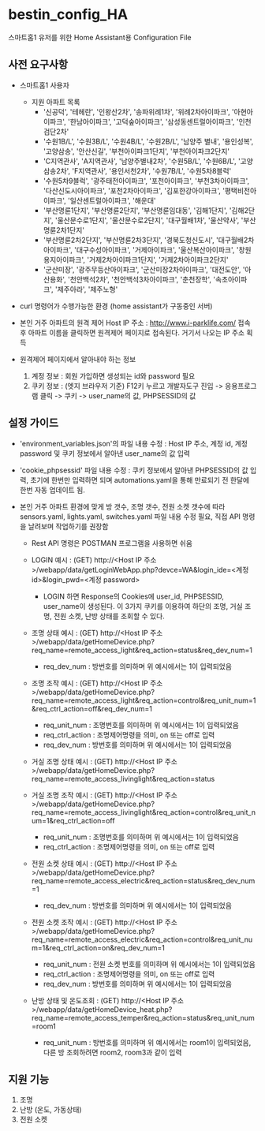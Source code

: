 # bestin_config_HA

스마트홈1 유저를 위한 Home Assistant용 Configuration File

## 사전 요구사항

- 스마트홈1 사용자

  - 지원 아파트 목록
    - '신공덕', '테헤란', '인왕산2차', '송파위례1차', '위례2차아이파크', '아현아이파크', '한남아이파크', '고덕숲아이파크', '삼성동센트럴아이파크', '인천검단2차'
    - '수원1B/L', '수원3B/L', '수원4B/L', '수원2B/L', '남양주 별내', '용인성복', '고양삼송', '안산신길', '부천아이파크1단지', '부천아이파크2단지'
    - 'C지역관사', 'A지역관사', '남양주별내2차', '수원5B/L', '수원6B/L', '고양삼송2차', 'F지역관사', '용인서천2차', '수원7B/L', '수원5차8블럭'
    - '수원5차9블럭', '광주태전아이파크', '포천아이파크', '부천3차아이파크', '다산신도시아이파크', '포천2차아이파크', '김포한강아이파크', '평택비전아이파크', '일산센트럴아이파크', '해운대'
    - '부산명륜1단지', '부산명륜2단지', '부산명륜임대동', '김해1단지', '김해2단지', '울산문수로1단지', '울산문수로2단지', '대구월배1차', '울산약사', '부산명륜2차1단지'
    - '부산명륜2차2단지', '부산명륜2차3단지', '경북도청신도시', '대구월배2차아이파크', '대구수성아이파크', '거제아이파크', '울산복산아이파크', '창원용지아이파크', '거제2차아이파크1단지', '거제2차아이파크2단지'
    - '군산미장', '광주무등산아이파크', '군산미장2차아이파크', '대전도안', '아산용화', '천안백석2차', '천안백석3차아이파크', '춘천장학', '속초아이파크', '제주아라', '제주노형'

- curl 명령어가 수행가능한 환경 (home assistant가 구동중인 서버)

- 본인 거주 아파트의 원격 제어 Host IP 주소 : http://www.i-parklife.com/ 접속 후 아파트 이름을 클릭하면 원격제어 페이지로 접속된다. 거기서 나오는 IP 주소 획득

- 원격제어 페이지에서 알아내야 하는 정보
  1. 계정 정보 : 회원 가입하면 생성되는 id와 password 필요
  2. 쿠키 정보 : (엣지 브라우저 기준) F12키 누르고 개발자도구 진입 -> 응용프로그램 클릭 -> 쿠키 -> user_name의 값, PHPSESSID의 값

## 설정 가이드

- 'environment_variables.json'의 파일 내용 수정 : Host IP 주소, 계정 id, 계정 password 및 쿠키 정보에서 알아낸 user_name의 값 입력

- 'cookie_phpsessid' 파일 내용 수정 : 쿠키 정보에서 알아낸 PHPSESSID의 값 입력, 초기에 한번만 입력하면 되며 automations.yaml을 통해 만료되기 전 한달에 한번 자동 업데이트 됨.

- 본인 거주 아파트 환경에 맞게 방 갯수, 조명 갯수, 전원 소켓 갯수에 따라 sensors.yaml, lights.yaml, switches.yaml 파일 내용 수정 필요, 직접 API 명령을 날려보며 작업하기를 권장함

  - Rest API 명령은 POSTMAN 프로그램을 사용하면 쉬움
  
  - LOGIN 예시 : (GET) http://<Host IP 주소>/webapp/data/getLoginWebApp.php?devce=WA&login_ide=<계정 id>&login_pwd=<계정 password>
  
    - LOGIN 하면 Response의 Cookies에 user_id, PHPSESSID, user_name이 생성된다. 이 3가지 쿠키를 이용하여 하단의 조명, 거실 조명, 전원 소켓, 난방 상태를 조회할 수 있다.
    
  - 조명 상태 예시 : (GET) http://<Host IP 주소>/webapp/data/getHomeDevice.php?req_name=remote_access_light&req_action=status&req_dev_num=1
  
    - req_dev_num : 방번호를 의미하며 위 예시에서는 1이 입력되었음
    
  - 조명 조작 예시 : (GET) http://<Host IP 주소>/webapp/data/getHomeDevice.php?req_name=remote_access_light&req_action=control&req_unit_num=1&req_ctrl_action=off&req_dev_num=1
  
    - req_unit_num : 조명번호를 의미하며 위 예시에서는 1이 입력되었음
    - req_ctrl_action : 조명제어명령을 의미, on 또는 off로 입력
    - req_dev_num : 방번호를 의미하며 위 예시에서는 1이 입력되었음
    
  - 거실 조명 상태 예시 : (GET) http://<Host IP 주소>/webapp/data/getHomeDevice.php?req_name=remote_access_livinglight&req_action=status
  
  - 거실 조명 조작 예시 : (GET) http://<Host IP 주소>/webapp/data/getHomeDevice.php?req_name=remote_access_livinglight&req_action=control&req_unit_num=1&req_ctrl_action=off
  
    - req_unit_num : 조명번호를 의미하며 위 예시에서는 1이 입력되었음
    - req_ctrl_action : 조명제어명령을 의미, on 또는 off로 입력
    
  - 전원 소켓 상태 예시 : (GET) http://<Host IP 주소>/webapp/data/getHomeDevice.php?req_name=remote_access_electric&req_action=status&req_dev_num=1
  
    - req_dev_num : 방번호를 의미하며 위 예시에서는 1이 입력되었음
    
  - 전원 소켓 조작 예시 : (GET) http://<Host IP 주소>/webapp/data/getHomeDevice.php?req_name=remote_access_electric&req_action=control&req_unit_num=1&req_ctrl_action=on&req_dev_num=1
  
    - req_unit_num : 전원 소켓 번호를 의미하며 위 예시에서는 1이 입력되었음
    - req_ctrl_action : 조명제어명령을 의미, on 또는 off로 입력
    - req_dev_num : 방번호를 의미하며 위 예시에서는 1이 입력되었음
    
  - 난방 상태 및 온도조회 : (GET) http://<Host IP 주소>/webapp/data/getHomeDevice_heat.php?req_name=remote_access_temper&req_action=status&req_unit_num=room1
  
    - req_unit_num : 방번호를 의미하며 위 예시에서는 room1이 입력되었음, 다른 방 조회하려면 room2, room3과 같이 입력
 

## 지원 기능
1. 조명
2. 난방 (온도, 가동상태)
3. 전원 소켓
